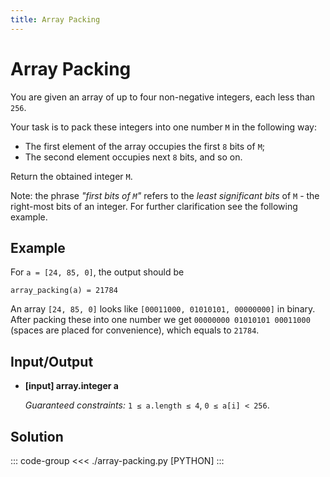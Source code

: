 ```yaml
---
title: Array Packing
---
```


# Array Packing

You are given an array of up to four non-negative integers, each less than `256`.

Your task is to pack these integers into one number `M` in the following way:

- The first element of the array occupies the first `8` bits of `M`;
- The second element occupies next `8` bits, and so on.

Return the obtained integer `M`.

Note: the phrase _"first bits of `M`"_ refers to the _least significant bits_ of `M` - the right-most bits of an integer. For further clarification see the following example.

## Example

For `a = [24, 85, 0]`, the output should be

```:no-line-numbers
array_packing(a) = 21784
```

An array `[24, 85, 0]` looks like `[00011000, 01010101, 00000000]` in binary.
After packing these into one number we get `00000000 01010101 00011000` (spaces are placed for convenience), which equals to `21784`.

## Input/Output

- **\[input\] array.integer a**

  _Guaranteed constraints:_
  `1 ≤ a.length ≤ 4`,
  `0 ≤ a[i] < 256`.

## Solution

::: code-group
<<< ./array-packing.py [PYTHON]
:::
